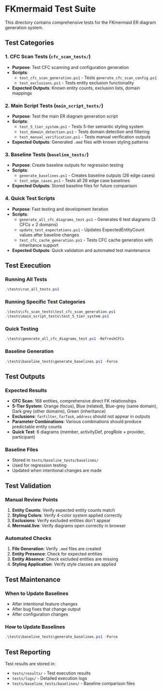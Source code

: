 # FKmermaid Test Suite

This directory contains comprehensive tests for the FKmermaid ER diagram generation system.

## Test Categories

### 1. CFC Scan Tests (`cfc_scan_tests/`)
- **Purpose**: Test CFC scanning and configuration generation
- **Scripts**: 
  - `test_cfc_scan_generation.ps1` - Tests `generate_cfc_scan_config.ps1`
  - `test_exclusions.ps1` - Tests entity exclusion functionality
- **Expected Outputs**: Known entity counts, exclusion lists, domain mappings

### 2. Main Script Tests (`main_script_tests/`)
- **Purpose**: Test the main ER diagram generation script
- **Scripts**:
  - `test_5_tier_system.ps1` - Tests 5-tier semantic styling system
  - `test_domain_detection.ps1` - Tests domain detection and filtering
  - `test_manual_verification.ps1` - Tests manual verification outputs
- **Expected Outputs**: Generated `.mmd` files with known styling patterns

### 3. Baseline Tests (`baseline_tests/`)
- **Purpose**: Create baseline outputs for regression testing
- **Scripts**:
  - `generate_baselines.ps1` - Creates baseline outputs (26 edge cases)
  - `test_edge_cases.ps1` - Tests all 26 edge case baselines
- **Expected Outputs**: Stored baseline files for future comparison

### 4. Quick Test Scripts
- **Purpose**: Fast testing and development iteration
- **Scripts**:
  - `generate_all_cfc_diagrams_test.ps1` - Generates 6 test diagrams (3 CFCs × 2 domains)
  - `update_test_expectations.ps1` - Updates ExpectedEntityCount values after baseline changes
  - `test_cfc_cache_generation.ps1` - Tests CFC cache generation with inheritance support
- **Expected Outputs**: Quick validation and automated test maintenance

## Test Execution

### Running All Tests
```powershell
.\tests\run_all_tests.ps1
```

### Running Specific Test Categories
```powershell
.\tests\cfc_scan_tests\test_cfc_scan_generation.ps1
.\tests\main_script_tests\test_5_tier_system.ps1
```

### Quick Testing
```powershell
.\tests\generate_all_cfc_diagrams_test.ps1 -RefreshCFCs
```

### Baseline Generation
```powershell
.\tests\baseline_tests\generate_baselines.ps1 -Force
```

## Test Outputs

### Expected Results
- **CFC Scan**: 168 entities, comprehensive direct FK relationships
- **5-Tier System**: Orange (focus), Blue (related), Blue-grey (same domain), Dark grey (other domains), Green (inheritance)
- **Exclusions**: `farFilter`, `farTask`, `address` should not appear in outputs
- **Parameter Combinations**: Various combinations should produce predictable entity counts
- **Quick Test**: 6 diagrams (member, activityDef, progRole × provider, participant)

### Baseline Files
- Stored in `tests/baseline_tests/baselines/`
- Used for regression testing
- Updated when intentional changes are made

## Test Validation

### Manual Review Points
1. **Entity Counts**: Verify expected entity counts match
2. **Styling Colors**: Verify 4-color system applied correctly
3. **Exclusions**: Verify excluded entities don't appear
4. **Mermaid.live**: Verify diagrams open correctly in browser

### Automated Checks
1. **File Generation**: Verify `.mmd` files are created
2. **Entity Presence**: Check for expected entities
3. **Entity Absence**: Check excluded entities are missing
4. **Styling Application**: Verify style classes are applied

## Test Maintenance

### When to Update Baselines
- After intentional feature changes
- After bug fixes that change output
- After configuration changes

### How to Update Baselines
```powershell
.\tests\baseline_tests\generate_baselines.ps1 -Force
```

## Test Reporting

Test results are stored in:
- `tests/results/` - Test execution results
- `tests/logs/` - Detailed execution logs
- `tests/baseline_tests/baselines/` - Baseline comparison files